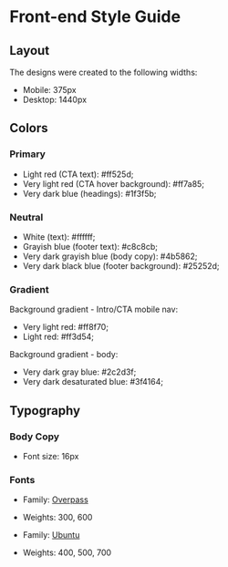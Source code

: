 # Front-end Style Guide

## Layout

The designs were created to the following widths:

- Mobile: 375px
- Desktop: 1440px

## Colors

### Primary

- Light red (CTA text): #ff525d;
- Very light red (CTA hover background): #ff7a85;
- Very dark blue (headings): #1f3f5b;

### Neutral

- White (text): #ffffff;
- Grayish blue (footer text): #c8c8cb;
- Very dark grayish blue (body copy): #4b5862;
- Very dark black blue (footer background): #25252d;

### Gradient

Background gradient - Intro/CTA mobile nav:

- Very light red: #ff8f70;
- Light red: #ff3d54;

Background gradient - body:

- Very dark gray blue: #2c2d3f;
- Very dark desaturated blue: #3f4164;

## Typography

### Body Copy

- Font size: 16px

### Fonts

- Family: [Overpass](https://fonts.google.com/specimen/Overpass?preview.text_type=custom)
- Weights: 300, 600

- Family: [Ubuntu](https://fonts.google.com/specimen/Ubuntu?preview.text_type=custom)
- Weights: 400, 500, 700
